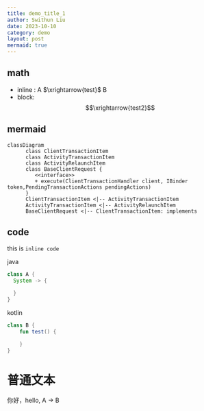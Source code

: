 ```yaml
---
title: demo_title_1
author: Swithun Liu
date: 2023-10-10
category: demo
layout: post
mermaid: true
---
```


## math

- inline : A $\xrightarrow{test}$ B
- block: 
$$\xrightarrow{test2}$$

## mermaid
```mermaid
classDiagram
      class ClientTransactionItem
      class ActivityTransactionItem
      class ActivityRelaunchItem
      class BaseClientRequest {
         <<interface>>
         + execute(ClientTransactionHandler client, IBinder token,PendingTransactionActions pendingActions)
      }
      ClientTransactionItem <|-- ActivityTransactionItem
      ActivityTransactionItem <|-- ActivityRelaunchItem
      BaseClientRequest <|-- ClientTransactionItem: implements
```

## code

this is `inline code`

java

```java
class A {
  System -> {

  }
}
```

kotlin
```kotlin
class B {
    fun test() {

    }
}
```

# 普通文本

你好，hello, A -> B